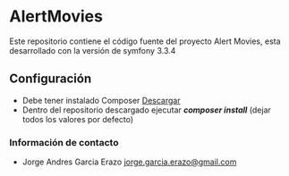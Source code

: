 AlertMovies
===========

Este repositorio contiene el código fuente del proyecto Alert Movies, esta desarrollado con la versión de symfony 3.3.4
## Configuración ##
* Debe tener instalado Composer [Descargar](https://getcomposer.org/download/)
* Dentro del repositorio descargado ejecutar ***composer install*** (dejar todos los valores por defecto)

### Información de contacto ###

* Jorge Andres Garcia Erazo <jorge.garcia.erazo@gmail.com>
